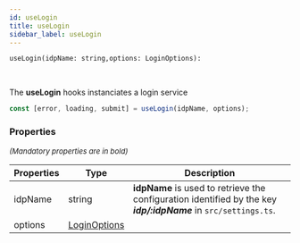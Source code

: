 ```yaml
---
id: useLogin
title: useLogin
sidebar_label: useLogin
---
```


```tsx
useLogin(idpName: string,options: LoginOptions): 
```
<br/>

The **useLogin** hooks instanciates a login service

```ts
const [error, loading, submit] = useLogin(idpName, options);
```

### Properties

<font size="2"><i>(Mandatory properties are in bold)</i></font>

| Properties | Type | Description |
| --------- | ---- | ----------- |
| idpName | string | **idpName** is used to retrieve the configuration identified by the key ***idp/:idpName*** in <code>src/settings.ts</code>. |
| options | [LoginOptions](/framework-api/interfaces/LoginOptions.md) |  |

